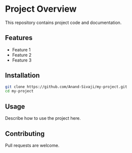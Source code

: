 # Project Overview

This repository contains project code and documentation.

## Features
- Feature 1
- Feature 2
- Feature 3

## Installation
```bash
git clone https://github.com/Anand-Sivaji/my-project.git
cd my-project
```

## Usage
Describe how to use the project here.

## Contributing
Pull requests are welcome.
